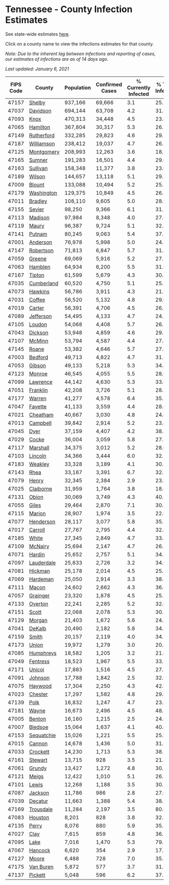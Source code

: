 # Tennessee - County Infection Estimates

See state-wide estimates [here](/infections/us-tn).

Click on a county name to view the infections estimates for that county.

*Note: Due to the inherent lag between infections and reporting of cases, our estimates of infections are as of 14 days ago.*

*Last updated: January 6, 2021*

|   FIPS Code |                   County |   Population |   Confirmed Cases |   % Currently Infected |   % Total Infected |
|-------------|--------------------------|--------------|-------------------|------------------------|--------------------|
|       47157 |         [Shelby](shelby) |      937,166 |            69,666 |                    3.1 |               25.3 |
|       47037 |     [Davidson](davidson) |      694,144 |            63,708 |                    4.2 |               31.5 |
|       47093 |             [Knox](knox) |      470,313 |            34,448 |                    4.5 |               23.6 |
|       47065 |     [Hamilton](hamilton) |      367,804 |            30,317 |                    5.3 |               26.7 |
|       47149 | [Rutherford](rutherford) |      332,285 |            29,823 |                    4.6 |               29.7 |
|       47187 | [Williamson](williamson) |      238,412 |            19,037 |                    4.7 |               26.3 |
|       47125 | [Montgomery](montgomery) |      208,993 |            12,263 |                    3.6 |               18.9 |
|       47165 |         [Sumner](sumner) |      191,283 |            16,501 |                    4.4 |               29.0 |
|       47163 |     [Sullivan](sullivan) |      158,348 |            11,377 |                    3.8 |               23.0 |
|       47189 |         [Wilson](wilson) |      144,657 |            13,118 |                    5.1 |               29.7 |
|       47009 |         [Blount](blount) |      133,088 |            10,494 |                    5.2 |               25.5 |
|       47179 | [Washington](washington) |      129,375 |            10,849 |                    4.5 |               26.8 |
|       47011 |       [Bradley](bradley) |      108,110 |             9,605 |                    5.0 |               28.9 |
|       47155 |         [Sevier](sevier) |       98,250 |             9,366 |                    6.1 |               31.1 |
|       47113 |       [Madison](madison) |       97,984 |             8,348 |                    4.0 |               27.6 |
|       47119 |           [Maury](maury) |       96,387 |             9,724 |                    5.1 |               32.4 |
|       47141 |         [Putnam](putnam) |       80,245 |             9,063 |                    5.4 |               37.1 |
|       47001 |     [Anderson](anderson) |       76,978 |             5,998 |                    5.0 |               24.9 |
|       47147 |   [Robertson](robertson) |       71,813 |             6,847 |                    5.7 |               31.8 |
|       47059 |         [Greene](greene) |       69,069 |             5,916 |                    5.2 |               27.1 |
|       47063 |       [Hamblen](hamblen) |       64,934 |             6,200 |                    5.5 |               31.0 |
|       47167 |         [Tipton](tipton) |       61,599 |             5,679 |                    4.3 |               30.4 |
|       47035 | [Cumberland](cumberland) |       60,520 |             4,750 |                    5.1 |               25.1 |
|       47073 |       [Hawkins](hawkins) |       56,786 |             3,911 |                    4.3 |               21.9 |
|       47031 |         [Coffee](coffee) |       56,520 |             5,132 |                    4.8 |               29.0 |
|       47019 |         [Carter](carter) |       56,391 |             4,706 |                    4.5 |               26.7 |
|       47089 |   [Jefferson](jefferson) |       54,495 |             4,133 |                    4.7 |               24.3 |
|       47105 |         [Loudon](loudon) |       54,068 |             4,408 |                    5.7 |               26.5 |
|       47043 |       [Dickson](dickson) |       53,948 |             4,859 |                    4.6 |               29.3 |
|       47107 |         [McMinn](mcminn) |       53,794 |             4,587 |                    4.4 |               27.4 |
|       47145 |           [Roane](roane) |       53,382 |             4,646 |                    5.7 |               27.6 |
|       47003 |       [Bedford](bedford) |       49,713 |             4,822 |                    4.7 |               31.8 |
|       47053 |         [Gibson](gibson) |       49,133 |             5,218 |                    5.3 |               34.4 |
|       47123 |         [Monroe](monroe) |       46,545 |             4,055 |                    5.5 |               28.0 |
|       47099 |     [Lawrence](lawrence) |       44,142 |             4,630 |                    5.3 |               33.6 |
|       47051 |     [Franklin](franklin) |       42,208 |             3,726 |                    5.1 |               28.2 |
|       47177 |         [Warren](warren) |       41,277 |             4,578 |                    6.4 |               35.7 |
|       47047 |       [Fayette](fayette) |       41,133 |             3,559 |                    4.4 |               28.0 |
|       47021 |     [Cheatham](cheatham) |       40,667 |             3,030 |                    4.8 |               24.4 |
|       47013 |     [Campbell](campbell) |       39,842 |             2,914 |                    5.2 |               23.4 |
|       47045 |             [Dyer](dyer) |       37,159 |             4,407 |                    4.2 |               38.3 |
|       47029 |           [Cocke](cocke) |       36,004 |             3,059 |                    5.8 |               27.1 |
|       47117 |     [Marshall](marshall) |       34,375 |             3,012 |                    5.2 |               28.0 |
|       47103 |       [Lincoln](lincoln) |       34,366 |             3,444 |                    6.0 |               32.1 |
|       47183 |       [Weakley](weakley) |       33,328 |             3,189 |                    4.1 |               30.8 |
|       47143 |             [Rhea](rhea) |       33,167 |             3,391 |                    6.7 |               32.8 |
|       47079 |           [Henry](henry) |       32,345 |             2,384 |                    2.9 |               23.9 |
|       47025 |   [Claiborne](claiborne) |       31,959 |             1,764 |                    3.8 |               18.0 |
|       47131 |           [Obion](obion) |       30,069 |             3,749 |                    4.3 |               40.2 |
|       47055 |           [Giles](giles) |       29,464 |             2,870 |                    7.1 |               30.8 |
|       47115 |         [Marion](marion) |       28,907 |             1,974 |                    3.5 |               22.0 |
|       47077 |   [Henderson](henderson) |       28,117 |             3,077 |                    5.8 |               35.5 |
|       47017 |       [Carroll](carroll) |       27,767 |             2,795 |                    4.4 |               32.4 |
|       47185 |           [White](white) |       27,345 |             2,849 |                    4.7 |               33.4 |
|       47109 |       [McNairy](mcnairy) |       25,694 |             2,147 |                    4.7 |               26.9 |
|       47071 |         [Hardin](hardin) |       25,652 |             2,757 |                    5.1 |               34.7 |
|       47097 | [Lauderdale](lauderdale) |       25,633 |             2,726 |                    3.2 |               34.6 |
|       47081 |       [Hickman](hickman) |       25,178 |             2,014 |                    4.5 |               25.8 |
|       47069 |     [Hardeman](hardeman) |       25,050 |             2,914 |                    3.3 |               38.8 |
|       47111 |           [Macon](macon) |       24,602 |             2,662 |                    4.3 |               36.6 |
|       47057 |     [Grainger](grainger) |       23,320 |             1,878 |                    4.5 |               25.7 |
|       47133 |       [Overton](overton) |       22,241 |             2,285 |                    5.2 |               32.6 |
|       47151 |           [Scott](scott) |       22,068 |             2,078 |                    5.3 |               30.3 |
|       47129 |         [Morgan](morgan) |       21,403 |             1,672 |                    5.6 |               24.4 |
|       47041 |         [DeKalb](dekalb) |       20,490 |             2,182 |                    5.8 |               34.8 |
|       47159 |           [Smith](smith) |       20,157 |             2,119 |                    4.0 |               34.2 |
|       47173 |           [Union](union) |       19,972 |             1,279 |                    3.0 |               20.4 |
|       47085 |   [Humphreys](humphreys) |       18,582 |             1,205 |                    3.2 |               21.0 |
|       47049 |     [Fentress](fentress) |       18,523 |             1,967 |                    5.5 |               33.5 |
|       47171 |         [Unicoi](unicoi) |       17,883 |             1,516 |                    4.5 |               27.3 |
|       47091 |       [Johnson](johnson) |       17,788 |             1,842 |                    2.5 |               32.9 |
|       47075 |       [Haywood](haywood) |       17,304 |             2,250 |                    4.3 |               42.5 |
|       47023 |       [Chester](chester) |       17,297 |             1,582 |                    4.8 |               29.4 |
|       47139 |             [Polk](polk) |       16,832 |             1,247 |                    4.7 |               23.9 |
|       47181 |           [Wayne](wayne) |       16,673 |             2,496 |                    4.5 |               48.8 |
|       47005 |         [Benton](benton) |       16,160 |             1,215 |                    2.5 |               24.4 |
|       47007 |       [Bledsoe](bledsoe) |       15,064 |             1,637 |                    4.1 |               40.4 |
|       47153 | [Sequatchie](sequatchie) |       15,026 |             1,221 |                    5.5 |               25.9 |
|       47015 |         [Cannon](cannon) |       14,678 |             1,436 |                    5.0 |               31.7 |
|       47033 |     [Crockett](crockett) |       14,230 |             1,713 |                    5.3 |               38.5 |
|       47161 |       [Stewart](stewart) |       13,715 |               928 |                    3.5 |               21.5 |
|       47061 |         [Grundy](grundy) |       13,427 |             1,272 |                    4.8 |               30.1 |
|       47121 |           [Meigs](meigs) |       12,422 |             1,010 |                    5.1 |               26.2 |
|       47101 |           [Lewis](lewis) |       12,268 |             1,188 |                    3.5 |               30.8 |
|       47087 |       [Jackson](jackson) |       11,786 |               986 |                    2.8 |               27.0 |
|       47039 |       [Decatur](decatur) |       11,663 |             1,388 |                    5.4 |               38.1 |
|       47169 |   [Trousdale](trousdale) |       11,284 |             2,197 |                    3.5 |               80.6 |
|       47083 |       [Houston](houston) |        8,201 |               828 |                    3.8 |               32.1 |
|       47135 |           [Perry](perry) |        8,076 |               880 |                    5.9 |               35.3 |
|       47027 |             [Clay](clay) |        7,615 |               859 |                    4.8 |               36.3 |
|       47095 |             [Lake](lake) |        7,016 |             1,470 |                    5.3 |               79.5 |
|       47067 |       [Hancock](hancock) |        6,620 |               354 |                    2.9 |               17.1 |
|       47127 |           [Moore](moore) |        6,488 |               728 |                    7.0 |               35.8 |
|       47175 |   [Van Buren](van-buren) |        5,872 |               577 |                    3.7 |               31.1 |
|       47137 |       [Pickett](pickett) |        5,048 |               596 |                    6.2 |               37.1 |